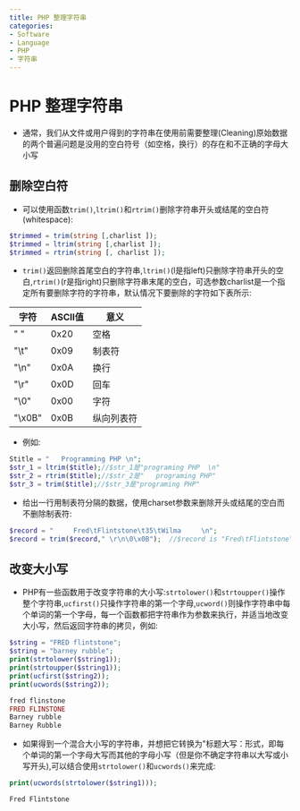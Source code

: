```yaml
---
title: PHP 整理字符串
categories:
- Software
- Language
- PHP
- 字符串
---
```

# PHP 整理字符串

- 通常，我们从文件或用户得到的字符串在使用前需要整理(Cleaning)原始数据的两个普遍问题是没用的空白符号（如空格，换行）的存在和不正确的字母大小写

## 删除空白符

- 可以使用函数`trim()`,`ltrim()`和`rtrim()`删除字符串开头或结尾的空白符(whitespace):

```PHP
$trimmed = trim(string [,charlist ]);
$trimmed = ltrim(string [,charlist ]);
$trimmed = rtrim(string [, charlist ]);
```

- `trim()`返回删除首尾空白的字符串,`ltrim()`(l是指left)只删除字符串开头的空白,`rtrim()`(r是指right)只删除字符串末尾的空白，可选参数charlist是一个指定所有要删除字符的字符串，默认情况下要删除的字符如下表所示:

| 字符   | ASCII值 | 意义       |
| ------ | ------- | ---------- |
| " "    | 0x20    | 空格       |
| "\t"   | 0x09    | 制表符     |
| "\n"   | 0x0A    | 换行       |
| "\r"   | 0x0D    | 回车       |
| "\0"   | 0x00    | 字符       |
| "\x0B" | 0x0B    | 纵向列表符 |

- 例如:

```php
Stitle = "   Programming PHP \n";
$str_1 = ltrim($title);//$str_1是"programing PHP  \n"
$str_2 = rtrim($title);//$str_2是"	programing PHP"
$str_3 = trim($title);//$str_3是"programing PHP"
```

- 给出一行用制表符分隔的数据，使用charset参数来删除开头或结尾的空白而不删除制表符:

```php
$record = "		Fred\tFlintstone\t35\tWilma		\n";
$record = trim($record," \r\n\0\x0B");	//$record is "Fred\tFlintstone\t35\tWilma"
```

##  改变大小写

- PHP有一些函数用于改变字符串的大小写:`strtolower()`和`strtoupper()`操作整个字符串,`ucfirst()`只操作字符串的第一个字母,`ucword()`则操作字符串中每个单词的第一个字母，每一个函数都把字符串作为参数来执行，并适当地改变大小写，然后返回字符串的拷贝，例如:

```php
$string = "FRED flintstone";
$string = "barney rubble";
print(strtolower($string1));
print(strtoupper($string1));
print(ucfirst($string2));
print(ucwords($string2));

fred flinstone
FRED FLINSTONE
Barney rubble
Barney Rubble
```

- 如果得到一个混合大小写的字符串，并想把它转换为"标题大写：形式，即每个单词的第一个字母大写而其他的字母小写（但是你不确定字符串以大写或小写开头),可以结合使用`strtolower()`和`ucwords()`来完成:

```php
print(ucwords(strtolower($string1)));

Fred Flintstone
```